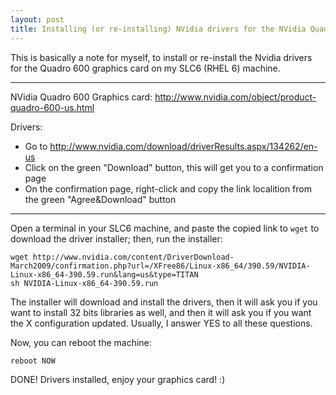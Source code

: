 ```yaml
---
layout: post
title: Installing (or re-installing) NVidia drivers for the NVidia Quadro 600 graphic card on SLC6 (RHEL 6)
---
```


This is basically a note for myself, to install or re-install the Nvidia drivers for the Quadro 600 graphics card on my SLC6 (RHEL 6) machine.

----

NVidia Quadro 600 Graphics card: <http://www.nvidia.com/object/product-quadro-600-us.html>

Drivers: 
 * Go to <http://www.nvidia.com/download/driverResults.aspx/134262/en-us>
 * Click on the green "Download" button, this will get you to a confirmation page
 * On the confirmation page, right-click and copy the link localition from the green "Agree&Download" button

----

Open a terminal in your SLC6 machine, and paste the copied link to `wget` to download the driver installer; then, run the installer:

    wget http://www.nvidia.com/content/DriverDownload-March2009/confirmation.php?url=/XFree86/Linux-x86_64/390.59/NVIDIA-Linux-x86_64-390.59.run&lang=us&type=TITAN
    sh NVIDIA-Linux-x86_64-390.59.run
    
The installer will download and install the drivers, then it will ask you if you want to install 32 bits libraries as well, and then it will ask you if you want the X configuration updated. 
Usually, I answer YES to all these questions.

Now, you can reboot the machine:

    reboot NOW
    
    
DONE! Drivers installed, enjoy your graphics card! :)


